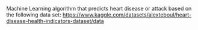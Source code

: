 Machine Learning algorithm that predicts heart disease or attack based on the following data set: https://www.kaggle.com/datasets/alexteboul/heart-disease-health-indicators-dataset/data
